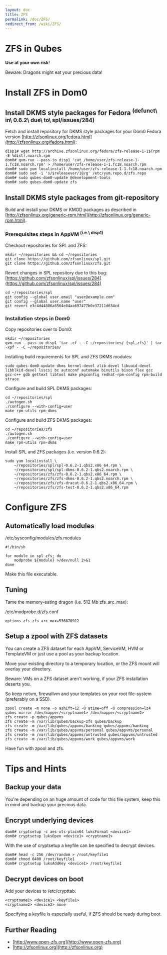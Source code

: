 ```yaml
---
layout: doc
title: ZFS
permalink: /doc/ZFS/
redirect_from: /wiki/ZFS/
---
```


ZFS in Qubes
============

**Use at your own risk**!

Beware: Dragons might eat your precious data!

Install ZFS in Dom0
===================

Install DKMS style packages for Fedora <sup>(defunct\\ in\\ 0.6.2\\ due\\ to\\ spl/issues/284)</sup>
----------------------------------------------------------------------------------------------------

Fetch and install repository for DKMS style packages for your Dom0 Fedora version [http://zfsonlinux.org/fedora.html](http://zfsonlinux.org/fedora.html):

~~~
disp1# wget http://archive.zfsonlinux.org/fedora/zfs-release-1-1$(rpm -E %dist).noarch.rpm
dom0# qvm-run --pass-io disp1 'cat /home/user/zfs-release-1-1.fc18.noarch.rpm' > /home/user/zfs-release-1-1.fc18.noarch.rpm
dom0# sudo yum localinstall /home/user/zfs-release-1-1.fc18.noarch.rpm
dom0# sudo sed -i 's/$releasever/18/g' /etc/yum.repo.d/zfs.repo
dom0# sudo qubes-dom0-update @development-tools
dom0# sudo qubes-dom0-update zfs
~~~

Install DKMS style packages from git-repository
-----------------------------------------------

Build and install your DKMS or KMOD packages as described in [http://zfsonlinux.org/generic-rpm.html](http://zfsonlinux.org/generic-rpm.html).

### Prerequisites steps in AppVM <sup>(i.e.\\ disp1)</sup>

Checkout repositories for SPL and ZFS:

~~~
mkdir ~/repositories && cd ~/repositories
git clone https://github.com/zfsonlinux/spl.git
git clone https://github.com/zfsonlinux/zfs.git
~~~

Revert changes in SPL repository due to this bug: [https://github.com/zfsonlinux/spl/issues/284](https://github.com/zfsonlinux/spl/issues/284)

~~~
cd ~/repositories/spl
git config --global user.email "user@example.com"
git config --global user.name "user"
git revert e3c4d44886a8564e84aa697477b0e37211d634cd
~~~

### Installation steps in Dom0

Copy repositories over to Dom0:

~~~
mkdir ~/repositories
qvm-run --pass-io disp1 'tar -cf - -C ~/repositories/ {spl,zfs}' | tar -xpf - -C ~/repositories/
~~~

Installing build requirements for SPL and ZFS DKMS modules:

~~~
sudo qubes-dom0-update dkms kernel-devel zlib-devel libuuid-devel libblkid-devel lsscsi bc autoconf automake binutils bison flex gcc gcc-c++ gdb gettext libtool make pkgconfig redhat-rpm-config rpm-build strace 
~~~

Configure and build SPL DKMS packages:

~~~
cd ~/repositories/spl
./autogen.sh
./configure --with-config=user
make rpm-utils rpm-dkms
~~~

Configure and build ZFS DKMS packages:

~~~
cd ~/repositories/zfs
./autogen.sh
./configure --with-config=user
make rpm-utils rpm-dkms
~~~

Install SPL and ZFS packages (i.e. version 0.6.2):

~~~
sudo yum localinstall \
    ~/repositories/spl/spl-0.6.2-1.qbs2.x86_64.rpm \
    ~/repositories/spl/spl-dkms-0.6.2-1.qbs2.noarch.rpm \
    ~/repositories/zfs/zfs-0.6.2-1.qbs2.x86_64.rpm \
    ~/repositories/zfs/zfs-dkms-0.6.2-1.qbs2.noarch.rpm \
    ~/repositories/zfs/zfs-dracut-0.6.2-1.qbs2.x86_64.rpm \
    ~/repositories/zfs/zfs-test-0.6.2-1.qbs2.x86_64.rpm
~~~

Configure ZFS
=============

Automatically load modules
--------------------------

/etc/sysconfig/modules/zfs.modules

~~~
#!/bin/sh

for module in spl zfs; do
    modprobe ${module} >/dev/null 2>&1
done
~~~

Make this file executable.

Tuning
------

Tame the memory-eating dragon (i.e. 512 Mb zfs\_arc\_max):

/etc/modprobe.d/zfs.conf

~~~
options zfs zfs_arc_max=536870912
~~~

Setup a zpool with ZFS datasets
-------------------------------

You can create a ZFS dataset for each AppVM, ServiceVM, HVM or TemplateVM or just use a pool as your backup location.

Move your existing directory to a temporary location, or the ZFS mount will overlay your directory.

Beware: VMs on a ZFS dataset aren't working, if your ZFS installation deserts you.

So keep netvm, firewallvm and your templates on your root file-system (preferably on a SSD).

~~~
zpool create -m none -o ashift=12 -O atime=off -O compression=lz4 qubes mirror /dev/mapper/<cryptname1> /dev/mapper/<cryptname2>
zfs create -p qubes/appvms
zfs create -m /var/lib/qubes/backup-zfs qubes/backup
zfs create -m /var/lib/qubes/appvms/banking qubes/appvms/banking
zfs create -m /var/lib/qubes/appvms/personal qubes/appvms/personal
zfs create -m /var/lib/qubes/appvms/untrusted qubes/appvms/untrusted
zfs create -m /var/lib/qubes/appvms/work qubes/appvms/work
~~~

Have fun with zpool and zfs.

Tips and Hints
==============

Backup your data
----------------

You're depending on an huge amount of code for this file system, keep this in mind and backup your precious data.

Encrypt underlying devices
--------------------------

~~~
dom0# cryptsetup -c aes-xts-plain64 luksFormat <device1>
dom0# cryptsetup luksOpen <device1> <cryptname1>
~~~

With the use of cryptsetup a keyfile can be specified to decrypt devices.

~~~
dom0# head -c 256 /dev/random > /root/keyfile1
dom0# chmod 0400 /root/keyfile1
dom0# cryptsetup luksAddKey <device1> /root/keyfile1
~~~

Decrypt devices on boot
-----------------------

Add your devices to /etc/crypttab.

~~~
<cryptname1> <device1> <keyfile1>
<cryptname2> <device2> none
~~~

Specifying a keyfile is especially useful, if ZFS should be ready during boot.

Further Reading
---------------

-   [http://www.open-zfs.org](http://www.open-zfs.org)
-   [http://zfsonlinux.org](http://zfsonlinux.org)

